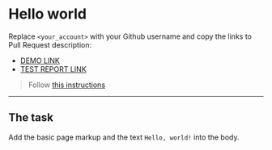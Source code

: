 # Hello world
Replace `<your_account>` with your Github username and copy the links to Pull Request description:
- [DEMO LINK](https://Githi54.github.io/layout_hello-world/)
- [TEST REPORT LINK](https://Githi54.github.io/layout_hello-world/report/html_report/)

> Follow [this instructions](https://mate-academy.github.io/layout_task-guideline/#how-to-solve-the-layout-tasks-on-github)
___

## The task 
Add the basic page markup and the text `Hello, world!` into the body.
